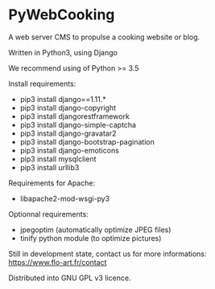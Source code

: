 # PyWebCooking

A web server CMS to propulse a cooking website or blog.

Written in Python3, using Django

We recommend using of Python >= 3.5

Install requirements:
- pip3 install django==1.11.*
- pip3 install django-copyright
- pip3 install djangorestframework
- pip3 install django-simple-captcha
- pip3 install django-gravatar2
- pip3 install django-bootstrap-pagination
- pip3 install django-emoticons
- pip3 install mysqlclient
- pip3 install urllib3

Requirements for Apache:
- libapache2-mod-wsgi-py3

Optionnal requirements:
- jpegoptim (automatically optimize JPEG files)
- tinify python module (to optimize pictures)

Still in development state, contact us for more informations:
https://www.flo-art.fr/contact

Distributed into GNU GPL v3 licence.